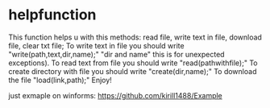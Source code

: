 # helpfunction
This function helps u with this methods: read file, write text in file, download file, clear txt file;
To write text in file you should write "write(path,text,dir,name);"
"dir and name" this is for unexpected exceptions).
To read text from file you should write "read(pathwithfile);"
To create directory with file you should write "create(dir,name);"
To download the file "load(link,path);"
Enjoy!

just exmaple on winforms: https://github.com/kirill1488/Example
